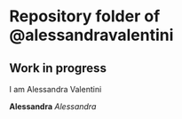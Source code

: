 # Repository folder of @alessandravalentini

## Work in progress
I am Alessandra Valentini


**Alessandra**
_Alessandra_
